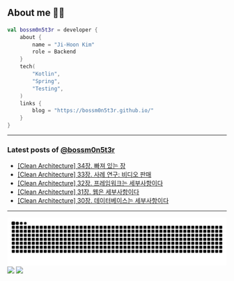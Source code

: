 ## About me 🧑‍💻

```kotlin
val bossm0n5t3r = developer {
    about {
        name = "Ji-Hoon Kim"
        role = Backend
    }
    tech(
        "Kotlin",
        "Spring",
        "Testing",
    )
    links {
        blog = "https://bossm0n5t3r.github.io/"
    }
}
```

---

### Latest posts of [@bossm0n5t3r](https://github.com/bossm0n5t3r)

<!-- BLOG-POST-LIST:START -->
- [[Clean Architecture] 34장. 빠져 있는 장](https://bossm0n5t3r.github.io/books/clean-architecture-chapter34/)
- [[Clean Architecture] 33장. 사례 연구: 비디오 판매](https://bossm0n5t3r.github.io/books/clean-architecture-chapter33/)
- [[Clean Architecture] 32장. 프레임워크는 세부사항이다](https://bossm0n5t3r.github.io/books/clean-architecture-chapter32/)
- [[Clean Architecture] 31장. 웹은 세부사항이다](https://bossm0n5t3r.github.io/books/clean-architecture-chapter31/)
- [[Clean Architecture] 30장. 데이터베이스는 세부사항이다](https://bossm0n5t3r.github.io/books/clean-architecture-chapter30/)
<!-- BLOG-POST-LIST:END -->

---

![](https://raw.githubusercontent.com/bossm0n5t3r/bossm0n5t3r/output/github-snake.svg)
![](https://streak-stats.demolab.com?user=bossm0n5t3r)
![](https://projecteuler.net/profile/bossm0n5t3r.png)
